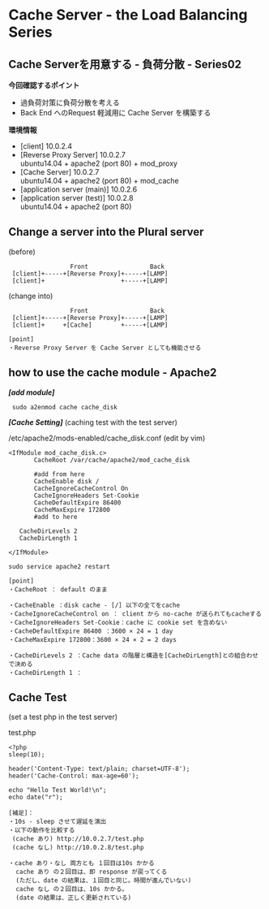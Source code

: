 # Cache Server - the Load Balancing Series

## Cache Serverを用意する - 負荷分散 - Series02

**今回確認するポイント**

* 過負荷対策に負荷分散を考える
* Back End へのRequest 軽減用に Cache Server を構築する

**環境情報**

- [client] 10.0.2.4
- [Reverse Proxy Server]  10.0.2.7  
  ubuntu14.04 + apache2 (port 80) + mod_proxy
- [Cache Server]  10.0.2.7  
  ubuntu14.04 + apache2 (port 80) + mod_cache
- [application server (main)] 10.0.2.6
- [application server (test)] 10.0.2.8  
  ubuntu14.04 + apache2 (port 80)

## Change a server into the Plural server

(before)
```
                 Front                 Back
 [client]+-----+[Reverse Proxy]+-----+[LAMP]
 [client]+                     +-----+[LAMP]
 ```

(change into)
```
                 Front                 Back
 [client]+-----+[Reverse Proxy]+-----+[LAMP]
 [client]+     +[Cache]        +-----+[LAMP]
```

```
[point]
・Reverse Proxy Server を Cache Server としても機能させる
```

## how to use the cache module - Apache2

***[add module]***
```
 sudo a2enmod cache cache_disk
```

***[Cache Setting]*** (caching test with the test server)

/etc/apache2/mods-enabled/cache_disk.conf (edit by vim)
```
<IfModule mod_cache_disk.c>
       CacheRoot /var/cache/apache2/mod_cache_disk

       #add from here
       CacheEnable disk /
       CacheIgnoreCacheControl On
       CacheIgnoreHeaders Set-Cookie
       CacheDefaultExpire 86400
       CacheMaxExpire 172800
       #add to here

   CacheDirLevels 2
   CacheDirLength 1

</IfModule>
```
```
sudo service apache2 restart
```
```
[point]
・CacheRoot ： default のまま

・CacheEnable ：disk cache - [/] 以下の全てをcache
・CacheIgnoreCacheControl on ： client から no-cache が送られてもcacheする
・CacheIgnoreHeaders Set-Cookie：cache に cookie set を含めない
・CacheDefaultExpire 86400 ：3600 × 24 = 1 day 
・CacheMaxExpire 172800：3600 × 24 × 2 = 2 days 

・CacheDirLevels 2 ：Cache data の階層と構造を[CacheDirLength]との組合わせで決める
・CacheDirLength 1 ：
```

## Cache Test

(set a test php in the test server)

test.php
```
<?php
sleep(10);

header('Content-Type: text/plain; charset=UTF-8');
header('Cache-Control: max-age=60');

echo "Hello Test World!\n";
echo date("r");
```

```
[補足]：
・10s - sleep させて遅延を演出
・以下の動作を比較する
 (cache あり) http://10.0.2.7/test.php
 (cache なし) http://10.0.2.8/test.php
 
・cache あり・なし 両方とも １回目は10s かかる
  cache あり の２回目は、即 response が戻ってくる
  (ただし、date の結果は、１回目と同じ。時間が進んでいない)
  cache なし の２回目は、10s かかる。
  (date の結果は、正しく更新されている)
```
